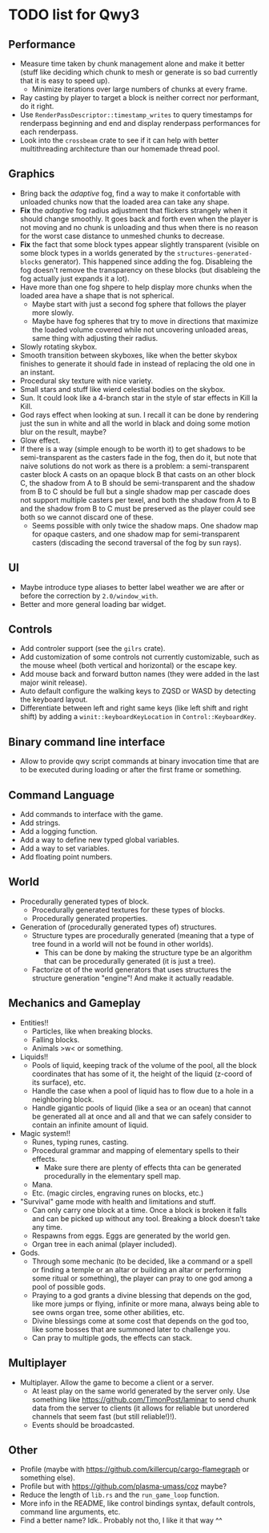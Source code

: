 
# TODO list for Qwy3

## Performance

- Measure time taken by chunk management alone and make it better (stuff like deciding which chunk to mesh or generate is so bad currently that it is easy to speed up).
  - Minimize iterations over large numbers of chunks at every frame.
- Ray casting by player to target a block is neither correct nor performant, do it right.
- Use `RenderPassDescriptor::timestamp_writes` to query timestamps for renderpass beginning and end and display renderpass performances for each renderpass.
- Look into the `crossbeam` crate to see if it can help with better multithreading architecture than our homemade thread pool.

## Graphics

- Bring back the *adaptive* fog, find a way to make it confortable with unloaded chunks now that the loaded area can take any shape.
- **Fix** the *adaptive* fog radius adjustment that flickers strangely when it should change smoothly. It goes back and forth even when the player is not moving and no chunk is unloading and thus when there is no reason for the worst case distance to unmeshed chunks to decrease.
- **Fix** the fact that some block types appear slightly transparent (visible on some block types in a worlds generated by the `structures-generated-blocks` generator). This happened since adding the fog. Disableing the fog doesn't remove the transparency on these blocks (but disableing the fog actually just expands it a lot).
- Have more than one fog shpere to help display more chunks when the loaded area have a shape that is not spherical.
  - Maybe start with just a second fog sphere that follows the player more slowly.
  - Maybe have fog spheres that try to move in directions that maximize the loaded volume covered while not uncovering unloaded areas, same thing with adjusting their radius.
- Slowly rotating skybox.
- Smooth transition between skyboxes, like when the better skybox finishes to generate it should fade in instead of replacing the old one in an instant.
- Procedural sky texture with nice variety.
- Small stars and stuff like wierd celestial bodies on the skybox.
- Sun. It could look like a 4-branch star in the style of star effects in Kill la Kill.
- God rays effect when looking at sun. I recall it can be done by rendering just the sun in white and all the world in black and doing some motion blur on the result, maybe?
- Glow effect.
- If there is a way (simple enough to be worth it) to get shadows to be semi-transparent as the casters fade in the fog, then do it, but note that naive solutions do not work as there is a problem: a semi-transparent caster block A casts on an opaque block B that casts on an other block C, the shadow from A to B should be semi-transparent and the shadow from B to C should be full but a single shadow map per cascade does not support multiple casters per texel, and both the shadow from A to B and the shadow from B to C must be preserved as the player could see both so we cannot discard one of these.
  - Seems possible with only twice the shadow maps. One shadow map for opaque casters, and one shadow map for semi-transparent casters (discading the second traversal of the fog by sun rays).

## UI

- Maybe introduce type aliases to better label weather we are after or before the correction by `2.0/window_with`.
- Better and more general loading bar widget.

## Controls

- Add controler support (see the `gilrs` crate).
- Add customization of some controls not currently customizable, such as the mouse wheel (both vertical and horizontal) or the escape key.
- Add mouse back and forward button names (they were added in the last major winit release).
- Auto default configure the walking keys to ZQSD or WASD by detecting the keyboard layout.
- Differentiate between left and right same keys (like left shift and right shift) by adding a `winit::keyboardKeyLocation` in `Control::KeyboardKey`.

## Binary command line interface

- Allow to provide qwy script commands at binary invocation time that are to be executed during loading or after the first frame or something.

## Command Language

- Add commands to interface with the game.
- Add strings.
- Add a logging function.
- Add a way to define new typed global variables.
- Add a way to set variables.
- Add floating point numbers.

## World

- Procedurally generated types of block.
  - Procedurally generated textures for these types of blocks.
  - Procedurally generated properties.
- Generation of (procedurally generated types of) structures.
  - Structure types are procedurally generated (meaning that a type of tree found in a world will not be found in other worlds).
    - This can be done by making the structure type be an algorithm that can be procedurally generated (it is just a tree).
  - Factorize ot of the world generators that uses structures the structure generation "engine"! And make it actually readable.

## Mechanics and Gameplay

- Entities!!
  - Particles, like when breaking blocks.
  - Falling blocks.
  - Animals >w< or something.
- Liquids!!
  - Pools of liquid, keeping track of the volume of the pool, all the block coordinates that has some of it, the height of the liquid (z-coord of its surface), etc.
  - Handle the case when a pool of liquid has to flow due to a hole in a neighboring block.
  - Handle gigantic pools of liquid (like a sea or an ocean) that cannot be generated all at once and all and that we can safely consider to contain an infinite amount of liquid.
- Magic system!!
  - Runes, typing runes, casting.
  - Procedural grammar and mapping of elementary spells to their effects.
    - Make sure there are plenty of effects thta can be generated procedurally in the elementary spell map.
  - Mana.
  - Etc. (magic circles, engraving runes on blocks, etc.)
- "Survival" game mode with health and limitations and stuff.
  - Can only carry one block at a time. Once a block is broken it falls and can be picked up without any tool. Breaking a block doesn't take any time.
  - Respawns from eggs. Eggs are generated by the world gen.
  - Organ tree in each animal (player included).
- Gods.
  - Through some mechanic (to be decided, like a command or a spell or finding a temple or an altar or building an altar or performing some ritual or something), the player can pray to one god among a pool of possible gods.
  - Praying to a god grants a divine blessing that depends on the god, like more jumps or flying, infinite or more mana, always being able to see owns organ tree, some other abilities, etc.
  - Divine blessings come at some cost that depends on the god too, like some bosses that are summoned later to challenge you.
  - Can pray to multiple gods, the effects can stack.

## Multiplayer

- Multiplayer. Allow the game to become a client or a server.
  - At least play on the same world generated by the server only. Use something like https://github.com/TimonPost/laminar to send chunk data from the server to clients (it allows for reliable but unordered channels that seem fast (but still reliable!)!).
  - Events should be broadcasted.

## Other

- Profile (maybe with https://github.com/killercup/cargo-flamegraph or something else).
- Profile but with https://github.com/plasma-umass/coz maybe?
- Reduce the length of `lib.rs` and the `run_game_loop` function.
- More info in the README, like control bindings syntax, default controls, command line arguments, etc.
- Find a better name? Idk.. Probably not tho, I like it that way ^^
